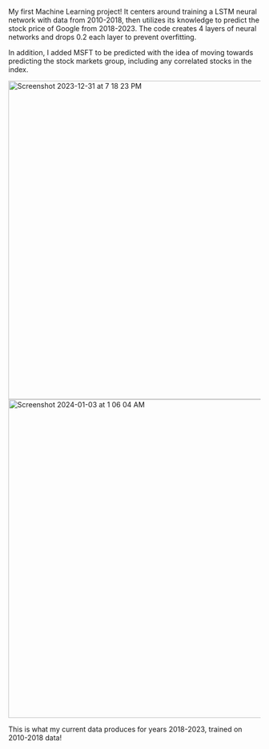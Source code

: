 My first Machine Learning project! It centers around training a LSTM neural network with 
data from 2010-2018, then utilizes its knowledge to predict the stock price of Google
from 2018-2023. The code creates 4 layers of neural networks and drops 0.2 each layer
to prevent overfitting. 

In addition, I added MSFT to be predicted with the idea of moving towards predicting
the stock markets group, including any correlated stocks in the index.

<img width="637" alt="Screenshot 2023-12-31 at 7 18 23 PM" src="https://github.com/shakeelriyaj/stockpredictor/assets/130513037/f4302281-bd76-4c1b-8abe-d7730c9dfd3e">

<img width="637" alt="Screenshot 2024-01-03 at 1 06 04 AM" src="https://github.com/shakeelriyaj/stockpredictor/assets/130513037/09b41b89-3ed9-424c-ac0a-3618aab11a4b">


This is what my current data produces for years 2018-2023, trained on 2010-2018 data!

